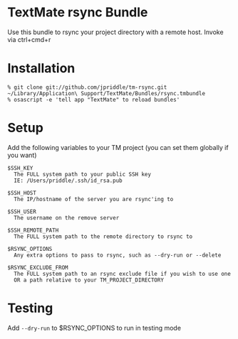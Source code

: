# TextMate rsync Bundle

Use this bundle to rsync your project directory with a remote host.  Invoke via ctrl+cmd+r

# Installation

    % git clone git://github.com/jpriddle/tm-rsync.git ~/Library/Application\ Support/TextMate/Bundles/rsync.tmbundle
    % osascript -e 'tell app "TextMate" to reload bundles'

# Setup

Add the following variables to your TM project (you can set them globally if you want)

    $SSH_KEY    
      The FULL system path to your public SSH key
      IE: /Users/priddle/.ssh/id_rsa.pub

    $SSH_HOST
      The IP/hostname of the server you are rsync'ing to

    $SSH_USER
      The username on the remove server

    $SSH_REMOTE_PATH
      The FULL system path to the remote directory to rsync to

    $RSYNC_OPTIONS
      Any extra options to pass to rsync, such as --dry-run or --delete

    $RSYNC_EXCLUDE_FROM
      The FULL system path to an rsync exclude file if you wish to use one
      OR a path relative to your TM_PROJECT_DIRECTORY

# Testing

Add `--dry-run` to $RSYNC_OPTIONS to run in testing mode
